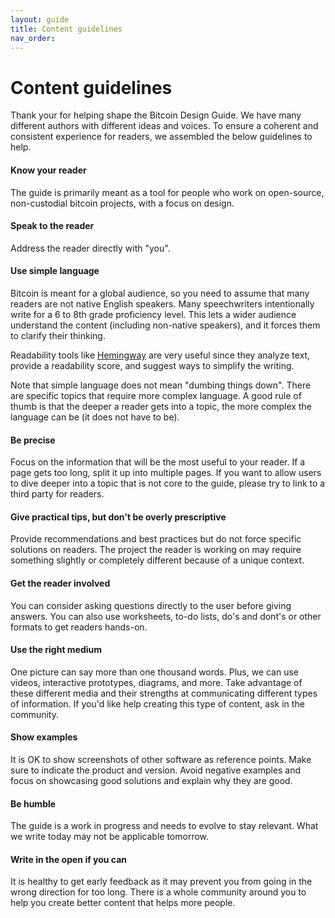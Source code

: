 ```yaml
---
layout: guide
title: Content guidelines
nav_order: 
---
```


# Content guidelines

Thank your for helping shape the Bitcoin Design Guide. We have many different authors with different ideas and voices. To ensure a coherent and consistent experience for readers, we assembled the below guidelines to help.

#### Know your reader

The guide is primarily meant as a tool for people who work on open-source, non-custodial bitcoin projects, with a focus on design.

#### Speak to the reader

Address the reader directly with "you".

#### Use simple language

Bitcoin is meant for a global audience, so you need to assume that many readers are not native English speakers. Many speechwriters intentionally write for a 6 to 8th grade proficiency level. This lets a wider audience understand the content (including non-native speakers), and it forces them to clarify their thinking. 

Readability tools like [Hemingway](http://www.hemingwayapp.com) are very useful since they analyze text, provide a readability score, and suggest ways to simplify the writing.

Note that simple language does not mean "dumbing things down". There are specific topics that require more complex language. A good rule of thumb is that the deeper a reader gets into a topic, the more complex the language can be (it does not have to be).

#### Be precise

Focus on the information that will be the most useful to your reader. If a page gets too long, split it up into multiple pages. If you want to allow users to dive deeper into a topic that is not core to the guide, please try to link to a third party for readers.

#### Give practical tips, but don't be overly prescriptive

Provide recommendations and best practices but do not force specific solutions on readers. The project the reader is working on may require something slightly or completely different because of a unique context.

#### Get the reader involved

You can consider asking questions directly to the user before giving answers. You can also use worksheets, to-do lists, do's and dont's or other formats to get readers hands-on. 

#### Use the right medium

One picture can say more than one thousand words. Plus, we can use videos, interactive prototypes, diagrams, and more. Take advantage of these different media and their strengths at communicating different types of information. If you'd like help creating this type of content, ask in the community.

#### Show examples

It is OK to show screenshots of other software as reference points. Make sure to indicate the product and version. Avoid negative examples and focus on showcasing good solutions and explain why they are good.

#### Be humble

The guide is a work in progress and needs to evolve to stay relevant. What we write today may not be applicable tomorrow.

#### Write in the open if you can

It is healthy to get early feedback as it may prevent you from going in the wrong direction for too long. There is a whole community around you to help you create better content that helps more people.




